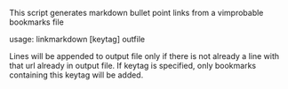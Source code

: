 This script generates markdown bullet point links from a vimprobable bookmarks file

usage:  linkmarkdown [keytag] outfile


Lines will be appended to output file only if there is not already a line with that url already in output file.
If keytag is specified, only bookmarks containing this keytag will be added.
